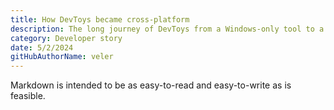 ```yaml
---
title: How DevToys became cross-platform
description: The long journey of DevToys from a Windows-only tool to a cross-platform one.
category: Developer story
date: 5/2/2024
gitHubAuthorName: veler
---
```


Markdown is intended to be as easy-to-read and easy-to-write as is feasible.